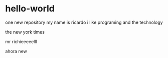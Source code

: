 # hello-world
one new repository
my name is ricardo i like programing and the technology

the new york times

mr richieeeeelll

ahora new